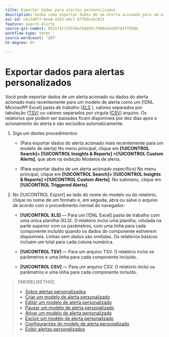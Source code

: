 ```yaml
---
title: Exportar dados para alertas personalizados
description: Saiba como exportar dados de um alerta acionado para um arquivo.
exl-id: c6c3d977-8ee8-4393-a6c7-8f7b9ca5c913
feature: Search Alerts
source-git-commit: 052574217d7ddafb8895c74094da5997b5ff83db
workflow-type: tm+mt
source-wordcount: '267'
ht-degree: 0%

---
```


# Exportar dados para alertas personalizados

Você pode exportar dados de um alerta acionado ou dados do alerta acionado mais recentemente para um modelo de alerta como um [!DNL Microsoft® Excel] pasta de trabalho ([XLS](/help/search-social-commerce/glossary.md#w-x) ), valores separados por tabulação ([TSV](/help/search-social-commerce/glossary.md#s-t)) ou valores separados por vírgula ([CSV](/help/search-social-commerce/glossary.md#c-d)) arquivo. Os relatórios que podem ser baixados ficam disponíveis por dez dias após o acionamento do alerta e são excluídos automaticamente.

1. Siga um destes procedimentos:

   * (Para exportar dados do alerta acionado mais recentemente para um modelo de alerta) No menu principal, clique em **[!UICONTROL Search]> [!UICONTROL Insights & Reports] >[!UICONTROL Custom Alerts]**, que abre na exibição Modelos de alerta.

   * (Para exportar dados de um alerta acionado específico) No menu principal, clique em **[!UICONTROL Search]> [!UICONTROL Insights & Reports] >[!UICONTROL Custom Alerts]**. No submenu, clique em **[!UICONTROL Triggered Alerts]**.

1. No [!UICONTROL Export] ao lado do nome do modelo ou do relatório, clique no nome de um formato e, em seguida, abra ou salve o arquivo de acordo com o procedimento normal do navegador:

   * **[!UICONTROL XLS]** — Para um [!DNL Excel] pasta de trabalho com uma única planilha (XLS). O relatório inclui uma planilha, rotulada na parte superior com os parâmetros, com uma linha para cada componente incluído quando os dados do componente estiverem disponíveis. Linhas sem dados são omitidas. Os relatórios básicos incluem um total para cada coluna numérica.

   * **[!UICONTROL TSV]** — Para um arquivo TSV. O relatório inclui os parâmetros e uma linha para cada componente incluído.

   * **[!UICONTROL CSV]** — Para um arquivo CSV. O relatório inclui os parâmetros e uma linha para cada componente incluído.

>[!MORELIKETHIS]
>
>* [Sobre alertas personalizados](alert-about.md)
>* [Criar um modelo de alerta personalizado](alert-template-create.md)
>* [Editar um modelo de alerta personalizado](alert-template-edit.md)
>* [Pausar um modelo de alerta personalizado](alert-template-pause.md)
>* [Ativar um modelo de alerta personalizado](alert-template-activate.md)
>* [Excluir um modelo de alerta personalizado](alert-template-delete.md)
>* [Configurações do modelo de alerta personalizado](alert-template-settings.md)
>* [Exibir alertas personalizados](alert-view.md)
